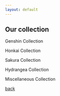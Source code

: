 ```yaml
---
layout: default
---
```


## Our collection

Genshin Collection

Honkai Collection

Sakura Collection

Hydrangea Collection

Miscellaneous Collection

[back](./)
